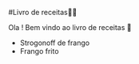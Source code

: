 #Livro de receitas:man_cook:

Ola ! Bem vindo ao livro de receitas :wave:

- Strogonoff de frango
- Frango frito